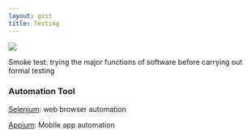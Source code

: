```yaml
---
layout: gist
title: Testing
---
```



<img src="{{site.baseurl}}/gist/testing/convention-microservices-testing.png" style="max-width: 100%;">


Smoke test: trying the major functions of software before carrying out formal testing



### Automation Tool

[Selenium](https://www.seleniumhq.org/): web browser automation

[Appium](http://appium.io/): Mobile app automation
